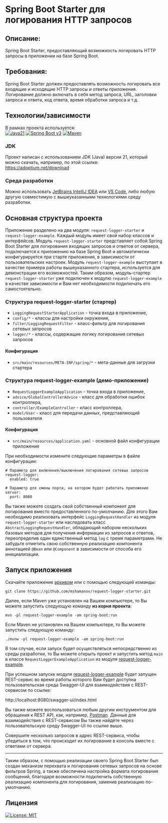 # Spring Boot Starter для логирования HTTP запросов

## Описание:

Spring Boot Starter, предоставляющий возможность логировать HTTP запросы в
приложении на базе Spring Boot.

## Требования:

Spring Boot Starter должен предоставлять возможность логировать все входящие и
исходящие HTTP запросы и ответы приложения. Логирование должно включать в себя
метод запроса, URL, заголовки запроса и ответа, код ответа, время обработки
запроса и т.д.

## Технологии/зависимости

В рамках проекта используется:<br>
[![Java21](https://img.shields.io/badge/JAVA-21-3a75b0?logo=openjdk&logoColor=white)](https://adoptium.net/download/)
[![Spring Boot v3](https://img.shields.io/badge/SpringBoot-6DB33F?logo=Spring&logoColor=white)](https://spring.io/projects/spring-boot)
[![Maven](https://img.shields.io/badge/Apache%20Maven-C71A36.svg?logo=Apache-Maven&logoColor=white)](https://maven.apache.org)

### JDK

Проект написан с использованием JDK (Java) версии 21, который можно скачать,
например, по этой ссылке: https://adoptium.net/download

### Среда разработки

Можно
использовать [JetBrains IntelliJ IDEA](https://www.jetbrains.com/idea/download/)
или [VS Code](https://code.visualstudio.com),
либо любую другую совместимую с вышеуказанными технологиями среду разработки.

## Основная структура проекта

Приложение разделено на два модуля: `request-logger-starter`
и `request-logger-example`. Каждый модуль имеет свой набор классов и
интерфейсов. Модуль `request-logger-starter` представляет собой Spring Boot
Starter для логирования входящих запросов и ответов от сервера, подключается к
приложению на базе Spring Boot и автоматически конфигурируется при старте
приложения, в зависимости от пользовательских настроек.
Модуль `request-logger-example` выступает в качестве примера работы
вышеуказанного стартера, используется для демонстрации его возможностей. Таким
образом, модуль-стартер `request-logger-starter` уже подключен к
модулю `request-logger-example` в качестве зависимости и Вам нет необходимости
подключать его самостоятельно.

### Структура request-logger-starter (стартер)

* `LoggingRequestStarterApplication` - точка входа в приложение,
* `config/*` - классы для настройки окружения,
* `filter/LoggingRequestFilter` - класс-фильтр для логирования сетевых запросов
* `logger/*` - классы, содержащие логику логирования сетевых запросов

#### Конфигурация

- `src/main/resources/META-INF/spring/*` - мета-данные для загрузки стартера

### Структура request-logger-example (демо-приложение)

* `RequestLoggerExampleApplication` - точка входа в приложение,
* `advice/GlobalControllerAdvice` - класс для обработки ошибок контроллера,
* `controller/ExampleController` - класс контроллера,
* `model/User` - класс для передачи данных, представляющий пользователя

#### Конфигурация

- `src/main/resources/application.yaml` - основной файл конфигурации
  приложения

При необходимости измените следующие параметры в файле конфигурации:

```
# Параметр для включения/выключения логирования сетевых запросов
request-logger:
  enabled: true
  
# Параметр для смены порта, на котором будет работать приложение 
server:
  port: 8080
```

Вы также можете создать свой собственный компонент для логирования вместо
предоставленного по-умолчанию. Для этого Вам необходимо реализовать интерфейс
`LoggingRequestHandler` из модуля `request-logger-starter` или наследовать
класс `AbstractLoggingRequestHandler`, обладающий набором нескольких
базовых методов для получения информации из запросов и ответов, переопределив
один единственный метод `log` с тремя параметрами. Не забудьте отметить свою
собственную реализацию компонента аннотацией `@Bean` или `@Component` в
зависимости от способа его инициализации.

## Запуск приложения

Скачайте
приложение [архивом](https://github.com/mshamanov/request-logger-starter/archive/refs/heads/master.zip)
или с помощью следующей команды:

```
git clone https://github.com/mshamanov/request-logger-starter.git
```

Далее, если Maven уже установлен на Вашем компьютере, то Вы можете запустить
следующую команду **из корня проекта**:

```
mvn -pl request-logger-example -am spring-boot:run
```

Если Maven не установлен на Вашем компьютере, то Вы можете запустить следующую
команду:

```
./mvnw -pl request-logger-example -am spring-boot:run
```

В том случае, если запуск будет осуществляться непосредственно из среды
разработки, то Вы можете открыть проект и запустить метод `main` в
классе `RequestLoggerExampleApplication` из
модуля [request-logger-example](request-logger-example).

При успешном запуске модуля [request-logger-example](request-logger-example)
будет запущен REST-сервис во время работы которого Вам будет доступна
пользовательская среда Swagger-UI для взаимодействия с REST-сервисом по ссылке:

http://localhost:8080/swagger-ui/index.html

Вы также можете воспользоваться любым другим инструментом для обращения к REST
API, как, например, [Postman](https://www.postman.com).
Данные для взаимодействия с REST-сервисом Вы также найдёте через
пользовательскую среду Swagger-UI по ссылке выше.

Совершите несколько запросов в адрес REST-сервиса, чтобы убедиться в том, что
происходит их логирование в консоль вместе с ответами от сервера.

---

Таким образом, с помощью реализации своего Spring Boot Starter был создан
механизм перехвата и логирования сетевых запросов на основе фильтров Spring,
а также обеспечена настройка формата логирования сообщений, благодаря
возможности подключить собственную реализацию компонента для логирования,
заменив реализацию по-умолчанию.

## Лицензия

[![License: MIT](https://img.shields.io/badge/License-MIT-red.svg)](https://opensource.org/licenses/MIT)